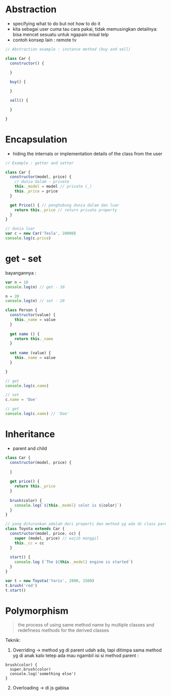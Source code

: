 # Abstraction
- specifying what to do but not how to do it
- kita sebagai user cuma tau cara pakai, tidak memusingkan detailnya: bisa mencet sesuatu untuk ngapain misal telp
- contoh konsep lain : remote tv
```js
// Abstraction example : instance method (buy and sell)

class Car {
  constructor() {
  
  }

  buy() {

  }

  sell() {

  }

}
```
# Encapsulation
- hiding the internals or implementation details of the class from the user

```js
// Example : getter and setter

class Car {
  constructor(model, price) {
    // dunia dalam - private
    this._model = model // private (_)
    this._price = price
  }

  get Price() { // penghubung dunia dalam dan luar
    return this._price // return private property
  }
}

// dunia luar
var c = new Car('Tesla', 20000)
console.log(c.price)
```

# get - set
bayangannya :
```js
var n = 10
console.log(n) // get - 10

n = 20
console.log(n) // set - 20
```

```js
class Person {
  constructor(value) {
    this._name = value
  }
  
  get name () {
    return this._name
  }
  
  set name (value) {
    this._name = value
  }

}

// get
console.log(c.name)

// set
c.name = 'Doe'

// get
console.log(c.name) // 'Doe'
```

# Inheritance
- parent and child
```js
class Car {
  constructor(model, price) {
  
  }
  
  get price() {
    return this._price
  }
  
  brush(color) {
    console.log(`${this._model} color is ${color}`)
  }
}

// yang diturunkan adalah dari properti dan method yg ada di class parent
class Toyota extends Car {
  constructor(model, price, cc) {
    super (model, price) // wajib manggil
    this._cc = cc
  }
  
  start() {
    console.log (`The ${this._model} engine is started`)
  }
}

var t = new Toyota('Yaris', 2000, 1500)
t.brush('red')
t.start()
```

# Polymorphism
> the process of using same method name by multiple classes and redefiness methods for the derived classes

Teknik:
1. Overriding -> method yg di parent udah ada, tapi ditimpa sama method yg di anak
kalo tetep ada mau ngambil isi si method parent :
```
brush(color) {
  super.brush(color)
  console.log('something else')
}
```
2. Overloading -> di js gabisa
